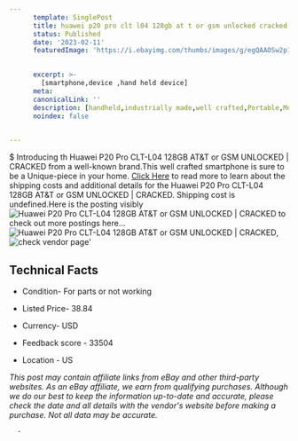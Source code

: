 ```yaml
---
      template: SinglePost
      title: huawei p20 pro clt l04 128gb at t or gsm unlocked cracked
      status: Published
      date: '2023-02-11'
      featuredImage: 'https://i.ebayimg.com/thumbs/images/g/egQAAOSw2p1jYs28/s-l225.jpg'
       

      excerpt: >-
        [smartphone,device ,hand held device]
      meta:
      canonicalLink: ''
      description: [handheld,industrially made,well crafted,Portable,Mobile,Compact,Convenient,Lightweight,Maneuverable,Man-portable,Miniature,Carriable,Hand-held,Light,Holdable,Transportable,Mobile device,Pocket-sized,On-the-go,Wireless,Cordless,Compact size,Convenient size, smartphone,device ,hand held device]
      noindex: false
      

---
```

$
      Introducing th Huawei P20 Pro CLT-L04 128GB AT&T or GSM UNLOCKED | CRACKED from a well-known brand.This well crafted smartphone is sure to be a Unique-piece in your home. [Click Here](https://www.ebay.com/itm/265996692730?hash=item3deea36cfa%3Ag%3AegQAAOSw2p1jYs28&mkevt=1&mkcid=1&mkrid=711-53200-19255-0&campid=%253CePNCampaignId%253E&customid=%253CreferenceId%253E&toolid=10049) to read more to learn about the shipping costs and additional details for the Huawei P20 Pro CLT-L04 128GB AT&T or GSM UNLOCKED | CRACKED. Shipping cost is undefined.Here is the posting visibly ![Huawei P20 Pro CLT-L04 128GB AT&T or GSM UNLOCKED | CRACKED](https://i.ebayimg.com/thumbs/images/g/egQAAOSw2p1jYs28/s-l225.jpg) to check out more postings here... ![Huawei P20 Pro CLT-L04 128GB AT&T or GSM UNLOCKED | CRACKED](https://i.ebayimg.com/images/g/egQAAOSw2p1jYs28/s-l960.jpg), ![check vendor page](https://origin-galleryplus.ebayimg.com/ws/web/265996692730_2_0_1/225x225.jpg,https://origin-galleryplus.ebayimg.com/ws/web/265996692730_3_0_1/225x225.jpg,https://origin-galleryplus.ebayimg.com/ws/web/265996692730_4_0_1/225x225.jpg,https://origin-galleryplus.ebayimg.com/ws/web/265996692730_5_0_1/225x225.jpg)'

      

 ## Technical Facts 



     
      

 - Condition- For parts or not working 


      

 - Listed Price- 38.84 


      

 - Currency- USD 


      

 - Feedback score - 33504 


      

 - Location - US 


      
      

 *_This post may contain affiliate links from eBay and other third-party websites. As an eBay affiliate, we earn from qualifying purchases. Although we do our best to keep the information up-to-date and accurate, please check the date and all details with the vendor's website before making a purchase. Not all data may be accurate._*




      -
